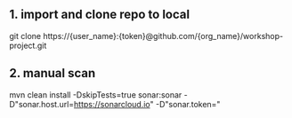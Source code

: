 



## 1. import and clone repo to local

 git clone https://{user_name}:{token}@github.com/{org_name}/workshop-project.git  
 
 
## 2. manual scan
 
mvn clean install -DskipTests=true sonar:sonar -D"sonar.host.url=https://sonarcloud.io" -D"sonar.token="

